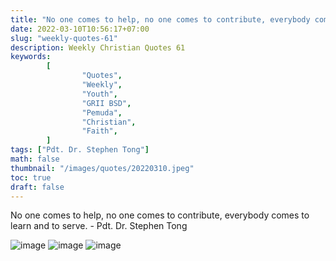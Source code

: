 ```yaml
---
title: "No one comes to help, no one comes to contribute, everybody comes to learn and to serve."
date: 2022-03-10T10:56:17+07:00
slug: "weekly-quotes-61"
description: Weekly Christian Quotes 61
keywords:
        [
                "Quotes",
                "Weekly",
                "Youth",
                "GRII BSD",
                "Pemuda",
                "Christian",
                "Faith",
        ]
tags: ["Pdt. Dr. Stephen Tong"]
math: false
thumbnail: "/images/quotes/20220310.jpeg"
toc: true
draft: false
---
```


No one comes to help, no one comes to contribute, everybody comes to learn and to serve. - Pdt. Dr. Stephen Tong

![image](/images/quotes/20220310.jpeg)
![image](/images/quotes/20220310_1.jpeg)
![image](/images/quotes/20220310_2.jpeg)
